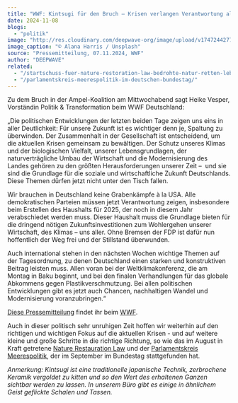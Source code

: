 ```yaml
---
title: "WWF: Kintsugi für den Bruch – Krisen verlangen Verantwortung aller demokratischen Parteien"
date: 2024-11-08
blogs: 
  - "politik"
image: "http://res.cloudinary.com/deepwave-org/image/upload/v1747244277/deepwave.org/alana-harris-9lNvfrRlWE8-unsplash.jpg"
image_caption: "© Alana Harris / Unsplash"
source: "Pressemitteilung, 07.11.2024, WWF"
author: "DEEPWAVE"
related: 
  - "/startschuss-fuer-nature-restoration-law-bedrohte-natur-retten-lebensqualitaet-steigern/"
  - "/parlamentskreis-meerespolitik-im-deutschen-bundestag/"
---
```


Zu dem Bruch in der Ampel-Koalition am Mittwochabend sagt Heike Vesper, Vorständin Politik & Transformation beim WWF Deutschland:

„Die politischen Entwicklungen der letzten beiden Tage zeigen uns eins in aller Deutlichkeit: Für unsere Zukunft ist es wichtiger denn je, Spaltung zu überwinden. Der Zusammenhalt in der Gesellschaft ist entscheidend, um die aktuellen Krisen gemeinsam zu bewältigen. Der Schutz unseres Klimas und der biologischen Vielfalt, unserer Lebensgrundlagen, der naturverträgliche Umbau der Wirtschaft und die Modernisierung des Landes gehören zu den größten Herausforderungen unserer Zeit –  und sie sind die Grundlage für die soziale und wirtschaftliche Zukunft Deutschlands. Diese Themen dürfen jetzt nicht unter den Tisch fallen.

Wir brauchen in Deutschland keine Grabenkämpfe à la USA. Alle demokratischen Parteien müssen jetzt Verantwortung zeigen, insbesondere beim Erstellen des Haushalts für 2025, der noch in diesem Jahr verabschiedet werden muss. Dieser Haushalt muss die Grundlage bieten für die dringend nötigen Zukunftsinvestitionen zum Wohlergehen unserer Wirtschaft, des Klimas – uns aller. Ohne Bremsen der FDP ist dafür nun hoffentlich der Weg frei und der Stillstand überwunden.

Auch international stehen in den nächsten Wochen wichtige Themen auf der Tagesordnung, zu denen Deutschland einen starken und konstruktiven Beitrag leisten muss. Allen voran bei der Weltklimakonferenz, die am Montag in Baku beginnt, und bei den finalen Verhandlungen für das globale Abkommens gegen Plastikverschmutzung. Bei allen politischen Entwicklungen gibt es jetzt auch Chancen, nachhaltigen Wandel und Modernisierung voranzubringen.“

[Diese Pressemitteilung](https://www.wwf.de/2024/november/pressestatement-zum-ampel-bruch) findet ihr beim [WWF](https://www.wwf.de/).

Auch in dieser politisch sehr unruhigen Zeit hoffen wir weiterhin auf den richtigen und wichtigen Fokus auf die aktuellen Krisen - und auf weitere kleine und große Schritte in die richtige Richtung, so wie das im August in Kraft getretene [Nature Restauration Law](https://www.deepwave.org/startschuss-fuer-nature-restoration-law-bedrohte-natur-retten-lebensqualitaet-steigern/) und der [Parlamentskreis Meerespolitik](https://www.deepwave.org/parlamentskreis-meerespolitik-im-deutschen-bundestag/), der im September im Bundestag stattgefunden hat.

_Anmerkung: Kintsugi ist eine traditionelle japanische Technik, zerbrochene Keramik vergoldet zu kitten und so den Wert des erhaltenen Ganzen sichtbar werden zu lassen. In unserem Büro gibt es einige in ähnlichem Geist geflickte Schalen und Tassen._
